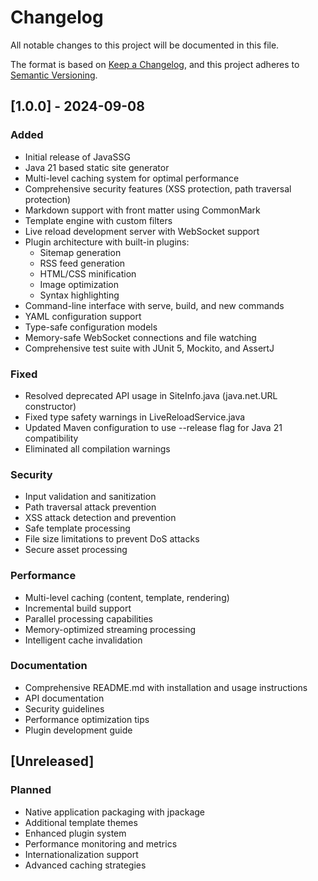 # Changelog

All notable changes to this project will be documented in this file.

The format is based on [Keep a Changelog](https://keepachangelog.com/en/1.0.0/),
and this project adheres to [Semantic Versioning](https://semver.org/spec/v2.0.0.html).

## [1.0.0] - 2024-09-08

### Added
- Initial release of JavaSSG
- Java 21 based static site generator
- Multi-level caching system for optimal performance
- Comprehensive security features (XSS protection, path traversal protection)
- Markdown support with front matter using CommonMark
- Template engine with custom filters
- Live reload development server with WebSocket support
- Plugin architecture with built-in plugins:
  - Sitemap generation
  - RSS feed generation
  - HTML/CSS minification
  - Image optimization
  - Syntax highlighting
- Command-line interface with serve, build, and new commands
- YAML configuration support
- Type-safe configuration models
- Memory-safe WebSocket connections and file watching
- Comprehensive test suite with JUnit 5, Mockito, and AssertJ

### Fixed
- Resolved deprecated API usage in SiteInfo.java (java.net.URL constructor)
- Fixed type safety warnings in LiveReloadService.java
- Updated Maven configuration to use --release flag for Java 21 compatibility
- Eliminated all compilation warnings

### Security
- Input validation and sanitization
- Path traversal attack prevention
- XSS attack detection and prevention
- Safe template processing
- File size limitations to prevent DoS attacks
- Secure asset processing

### Performance
- Multi-level caching (content, template, rendering)
- Incremental build support
- Parallel processing capabilities
- Memory-optimized streaming processing
- Intelligent cache invalidation

### Documentation
- Comprehensive README.md with installation and usage instructions
- API documentation
- Security guidelines
- Performance optimization tips
- Plugin development guide

## [Unreleased]

### Planned
- Native application packaging with jpackage
- Additional template themes
- Enhanced plugin system
- Performance monitoring and metrics
- Internationalization support
- Advanced caching strategies